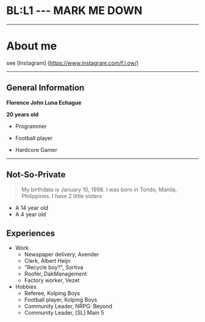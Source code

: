 # BL:L1 --- MARK ME DOWN

---
# About me
see [Instagram]
(https://www.instagram.com/f.l.ow/)

---
## General Information
**Florence John Luna Echague**

**20 years old**

* Programmer  

* Football player

* Hardcore Gamer

---
## Not-So-Private

>My birthdate is January 10, 1998. I was born in Tondo, Manila, Philippines.
>I have 2 little sisters
  * A 14 year old
  * A 4 year old

## Experiences

* Work
  - Newspaper delivery, Axender
  - Clerk, Albert Heijn
  - "Recycle boy?", Sortiva
  - Roofer, DakManagement
  - Factory worker, Vezet
* Hobbies
  - Referee, Kolping Boys
  - Football player, Kolping Boys
  - Community Leader, NRPG: Beyond
  - Community Leader, [SL] Main 5
